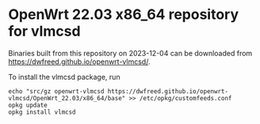 OpenWrt 22.03 x86_64 repository for vlmcsd
========

Binaries built from this repository on 2023-12-04 can be downloaded from <https://dwfreed.github.io/openwrt-vlmcsd/>.

To install the vlmcsd package, run

```
echo "src/gz openwrt-vlmcsd https://dwfreed.github.io/openwrt-vlmcsd/OpenWrt_22.03/x86_64/base" >> /etc/opkg/customfeeds.conf
opkg update
opkg install vlmcsd
```
